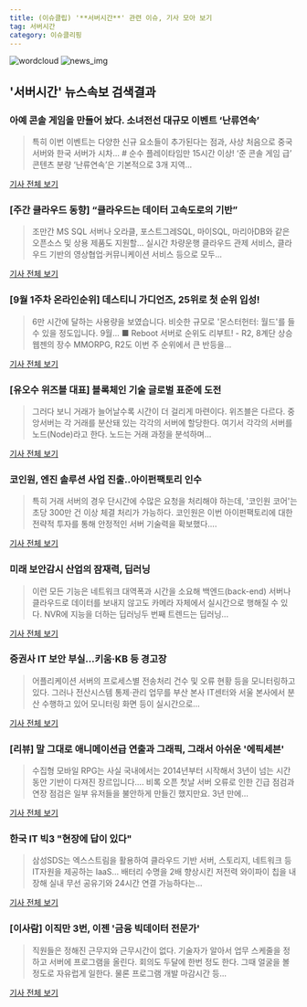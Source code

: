 ```yaml
---
title: (이슈클립) '**서버시간**' 관련 이슈, 기사 모아 보기
tag: 서버시간
category: 이슈클리핑
---
```

![wordcloud](https://s3.ap-northeast-2.amazonaws.com/lyrics101-wordcloud/2018-09-04-1536014858.png)
![news_img](https://user-images.githubusercontent.com/42597476/44507050-1206f400-a6e4-11e8-8d98-7ffbfebb353f.png)
## **'**서버시간**'** 뉴스속보 검색결과
### 아예 콘솔 게임을 만들어 놨다. 소녀전선 대규모 이벤트 ‘난류연속’

>특히 이번 이벤트는 다양한 신규 요소들이 추가된다는 점과, 사상 처음으로 중국 서버와 한국 서버가 시차... # 순수 플레이타임만 15시간 이상! ‘준 콘솔 게임 급’ 콘텐츠 분량 ‘난류연속’은 기본적으로 3개 지역...

<a href="http://www.thisisgame.com/webzine/game/nboard/16/?n=86311&utm_source=naver&utm_medium=outlink&utm_campaign=gasstong&utm_content=86311&nogate" target="_blank">기사 전체 보기</a>

### [주간 클라우드 동향] “클라우드는 데이터 고속도로의 기반”

>조만간 MS SQL 서버나 오라클,  포스트그레SQL, 마이SQL, 마리아DB와 같은 오픈소스 및 상용 제품도 지원할... 실시간 차량운행 클라우드 관제 서비스, 클라우드 기반의 영상협업·커뮤니케이션 서비스 등으로 모두...

<a href="http://www.ddaily.co.kr/news/article.html?no=172367" target="_blank">기사 전체 보기</a>

### [9월 1주차 온라인순위] 데스티니 가디언즈, 25위로 첫 순위 입성!

>6만 시간에 달하는 사용량을 보였습니다. 비슷한 규모로 '몬스터헌터: 월드'를 들 수 있을 정도입니다. 9월... ■ Reboot 서버로 순위도 리부트! - R2, 8계단 상승 웹젠의 장수 MMORPG, R2도 이번 주 순위에서 큰 반등을...

<a href="http://www.inven.co.kr/webzine/news/?news=206459" target="_blank">기사 전체 보기</a>

### [유오수 위즈블 대표] 블록체인 기술 글로벌 표준에 도전

>그러다 보니 거래가 늘어날수록 시간이 더 걸리게 마련이다. 위즈블은 다르다. 중앙서버는 각 거래를 분산돼 있는 각각의 서버에 할당한다. 여기서 각각의 서버를 노드(Node)라고 한다. 노드는 거래 과정을 분석하며...

<a href="http://jmagazine.joins.com/economist/view/322790" target="_blank">기사 전체 보기</a>

### 코인원, 엔진 솔루션 사업 진출..아이펀팩토리 인수

>특히 거래 서버의 경우 단시간에 수많은 요청을 처리해야 하는데, '코인원 코어'는 초당 300만 건 이상 체결 처리가 가능하다. 코인원은 이번 아이펀팩토리에 대한 전략적 투자를 통해 안정적인 서버 기술력을 확보했다....

<a href="http://news.mt.co.kr/mtview.php?no=2018090309190746647" target="_blank">기사 전체 보기</a>

### 미래 보안감시 산업의 잠재력, 딥러닝

>이런 모든 기능은 네트워크 대역폭과 시간을 소요해 백엔드(back-end) 서버나 클라우드로 데이터를 보내지 않고도 카메라 자체에서 실시간으로 행해질 수 있다. NVR에 지능을 더하는 딥러닝두 번째 트렌드는 딥러닝...

<a href="http://www.boannews.com/media/view.asp?idx=72514&kind=3" target="_blank">기사 전체 보기</a>

### 증권사 IT 보안 부실…키움·KB 등 경고장

>어플리케이션 서버의 프로세스별 전송처리 건수 및 오류 현황 등을 모니터링하고 있다. 그러나 전산시스템 통제·관리 업무를 부산 본사 IT센터와 서울 본사에서 분산 수행하고 있어 모니터링 화면 등이 실시간으로...

<a href="http://www.fntimes.com/html/view.php?ud=201808312252093618dd55077bc2_18" target="_blank">기사 전체 보기</a>

### [리뷰] 말 그대로 애니메이션급 연출과 그래픽, 그래서 아쉬운 '에픽세븐'

>수집형 모바일 RPG는 사실 국내에서는 2014년부터 시작해서 3년이 넘는 시간 동안 기반이 다져진 장르입니다.... 비록 오픈 첫날 서버 오류로 인한 긴급 점검과 연장 점검은 일부 유저들을 불안하게 만들긴 했지만요. 3년 만에...

<a href="http://www.inven.co.kr/webzine/news/?news=206286" target="_blank">기사 전체 보기</a>

### 한국 IT 빅3 "현장에 답이 있다"

>삼성SDS는 엑스스트림을 활용하여 클라우드 기반 서버, 스토리지, 네트워크 등 IT자원을 제공하는 IaaS... 배터리 수명을 2배 향상시킨 저전력 와이파이 칩을 내장해 실내 무선 공유기와 24시간 연결 가능하다는...

<a href="http://www.econovill.com/news/articleView.html?idxno=345009" target="_blank">기사 전체 보기</a>

### [이사람] 이직만 3번, 이젠 '금융 빅데이터 전문가'

>직원들은 정해진 근무지와 근무시간이 없다. 기술자가 알아서 업무 스케줄을 정하고 서버에 프로그램을 올린다. 회의도 두달에 한번 정도 한다. 그때 얼굴을 볼 정도로 자유럽게 일한다. 물론 프로그램 개발 마감시간 등...

<a href="http://moneys.mt.co.kr/news/mwView.php?no=2018082208278052237" target="_blank">기사 전체 보기</a>


